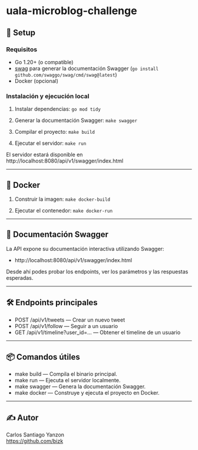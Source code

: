 # uala-microblog-challenge

## 🚀 Setup

### Requisitos

- Go 1.20+ (o compatible)
- [swag](https://github.com/swaggo/swag) para generar la documentación Swagger (`go install github.com/swaggo/swag/cmd/swag@latest`)
- Docker (opcional)

### Instalación y ejecución local

1. Instalar dependencias:    `go mod tidy`

2. Generar la documentación Swagger:    `make swagger`

3. Compilar el proyecto:    `make build`

4. Ejecutar el servidor:    `make run`

El servidor estará disponible en http://localhost:8080/api/v1/swagger/index.html

---

## 🐳 Docker

1. Construir la imagen:    `make docker-build`

2. Ejecutar el contenedor:    `make docker-run`

---

## 📖 Documentación Swagger

La API expone su documentación interactiva utilizando Swagger:

- http://localhost:8080/api/v1/swagger/index.html

Desde ahí podes probar los endpoints, ver los parámetros y las respuestas esperadas.

---

## 🛠️ Endpoints principales

- POST /api/v1/tweets — Crear un nuevo tweet
- POST /api/v1/follow — Seguir a un usuario
- GET /api/v1/timeline?user_id=... — Obtener el timeline de un usuario

---

## 📦 Comandos útiles

- make build — Compila el binario principal.
- make run — Ejecuta el servidor localmente.
- make swagger — Genera la documentación Swagger.
- make docker — Construye y ejecuta el proyecto en Docker.

---

## ✍️ Autor

Carlos Santiago Yanzon  
https://github.com/bizk 